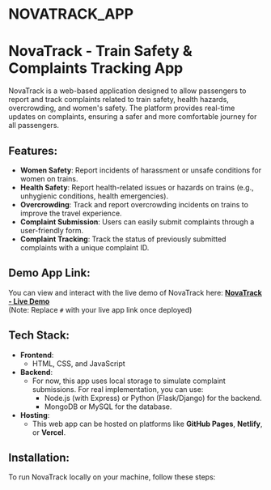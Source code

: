 # NOVATRACK_APP
# NovaTrack - Train Safety & Complaints Tracking App

NovaTrack is a web-based application designed to allow passengers to report and track complaints related to train safety, health hazards, overcrowding, and women's safety. The platform provides real-time updates on complaints, ensuring a safer and more comfortable journey for all passengers.

## Features:
- **Women Safety**: Report incidents of harassment or unsafe conditions for women on trains.
- **Health Safety**: Report health-related issues or hazards on trains (e.g., unhygienic conditions, health emergencies).
- **Overcrowding**: Track and report overcrowding incidents on trains to improve the travel experience.
- **Complaint Submission**: Users can easily submit complaints through a user-friendly form.
- **Complaint Tracking**: Track the status of previously submitted complaints with a unique complaint ID.

## Demo App Link:
You can view and interact with the live demo of NovaTrack here:
[**NovaTrack - Live Demo**](#)  
(Note: Replace `#` with your live app link once deployed)

## Tech Stack:
- **Frontend**: 
  - HTML, CSS, and JavaScript
- **Backend**: 
  - For now, this app uses local storage to simulate complaint submissions. For real implementation, you can use:
    - Node.js (with Express) or Python (Flask/Django) for the backend.
    - MongoDB or MySQL for the database.
- **Hosting**: 
  - This web app can be hosted on platforms like **GitHub Pages**, **Netlify**, or **Vercel**.

## Installation:

To run NovaTrack locally on your machine, follow these steps:

